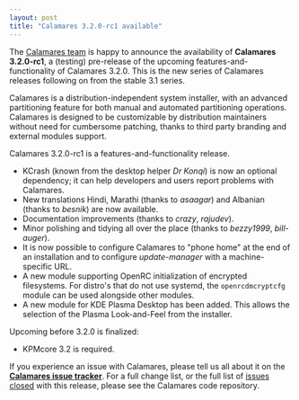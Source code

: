 ```yaml
---
layout: post
title: "Calamares 3.2.0-rc1 available"
---
```

The [Calamares team](https://calamares.io/team/) is happy to announce the
availability of **Calamares 3.2.0-rc1**, a (testing) pre-release
of the upcoming features-and-functionality of Calamares 3.2.0.
This is the new series of Calamares releases following on
from the stable 3.1 series.

Calamares is a distribution-independent system installer, with an advanced
partitioning feature for both manual and automated partitioning operations.
Calamares is designed to be customizable by distribution maintainers without
need for cumbersome patching, thanks to third party branding and external
modules support.

<!--more-->

Calamares 3.2.0-rc1 is a features-and-functionality release.

* KCrash (known from the desktop helper *Dr Konqi*) is now an optional
  dependency; it can help developers and users report problems with
  Calamares.
* New translations Hindi, Marathi (thanks to *asaagar*) and Albanian
  (thanks to *besnik*) are now available.
* Documentation improvements
  (thanks to *crazy*, *rajudev*).
* Minor polishing and tidying all over the place
  (thanks to *bezzy1999*, *bill-auger*).
* It is now possible to configure Calamares to "phone home" at the
  end of an installation and to configure *update-manager* with
  a machine-specific URL.
* A new module supporting OpenRC initialization of encrypted filesystems.
  For distro's that do not use systemd, the `openrcdmcryptcfg` module
  can be used alongside other modules.
* A new module for KDE Plasma Desktop has been added. This allows
  the selection of the Plasma Look-and-Feel from the installer.

Upcoming before 3.2.0 is finalized:
* KPMcore 3.2 is required.

If you experience an issue with Calamares, please tell us all about it on the [**Calamares issue tracker**](https://github.com/calamares/calamares/issues). For a full change list, or the full list of [issues closed](https://github.com/calamares/calamares/milestone/41?closed=1) with this release, please see the Calamares code repository.
